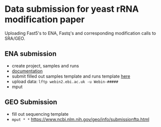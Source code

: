 # Data submission for yeast rRNA modification paper
Uploading Fast5's to ENA, Fastq's and corresponding modification calls to SRA/GEO.

## ENA submission
* create project, samples and runs
* [documentation](https://ena-docs.readthedocs.io/en/latest/index.html)
* submit filled out samples template and runs template [here](https://www.ebi.ac.uk/ena/submit/webin/)
* upload data: `lftp webin2.ebi.ac.uk -u Webin-#####`
* mput <all files>

## GEO Submission
* fill out sequencing template
* `mput *
*` https://www.ncbi.nlm.nih.gov/geo/info/submissionftp.html